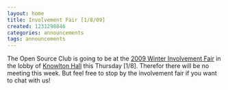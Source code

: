 ```yaml
---
layout: home
title: Involvement Fair [1/8/09]
created: 1231298846
categories: announcements
tags: announcements
---
```

The Open Source Club is going to be at the [2009 Winter Involvement Fair](http://ohiounion.osu.edu/studentorgs/events_winter_involvement.asp) in the lobby of [Knowlton Hall](http://www.osu.edu/map/building.php?building=017) this Thursday [1/8]. Therefor there will be no meeting this week. But feel free to stop by the involvement fair if you want to chat with us!
